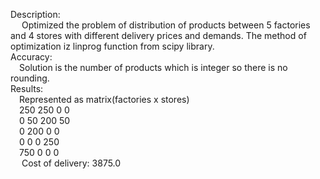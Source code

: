 Description: <br> &emsp; Optimized the problem of distribution of products between 5 factories and 4 stores with different delivery prices and demands. 
The method of optimization iz linprog function from scipy library.
<br>Accuracy: <br> &emsp;Solution is the number of products which is integer so there is no rounding.
<br>Results: <br> &emsp;Represented as matrix(factories x stores) 
<br> &emsp;250	250	0	0
<br> &emsp;0	50	200	50
<br> &emsp;0	200	0	0
<br> &emsp;0	0	0	250
<br> &emsp;750	0	0	0
<br> &emsp; Cost of delivery: 3875.0
